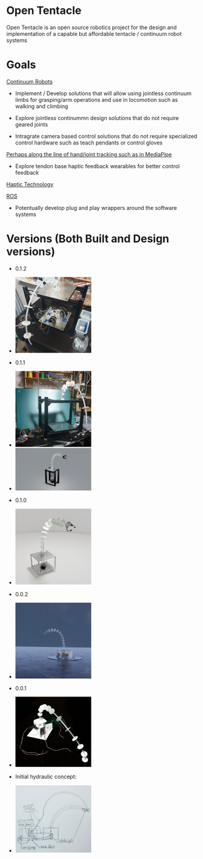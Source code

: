 # Open Tentacle
Open Tentacle is an open source robotics project for the design and implementation of a capable but affordable tentacle / continuum robot systems

# Goals

[Continuum Robots](https://www.google.com/search?q=Continuum++Robots&hs=Uh4&channel=fs&sxsrf=ALeKk03InHyTqxbpPBT8OlIoehBswv41-g:1590844447721&source=lnms&tbm=isch&sa=X&ved=2ahUKEwjBy8ux1dvpAhVQBKYKHT8cD0MQ_AUoAXoECAwQAw&biw=1920&bih=832)

- Implement / Develop solutions that will allow using jointless continuum limbs for grasping/arm operations and use in locomotion such as walking and climbing

- Explore jointless continummn design solutions that do not require geared joints

- Intragrate camera based control solutions that do not require specialized control hardware such as teach pendants or control gloves

[Perhaps along the line of hand/joint tracking such as in MediaPipe](https://ai.googleblog.com/2019/08/on-device-real-time-hand-tracking-with.html)

- Explore tendon base haptic feedback wearables for better control feedback  

[Haptic Technology](https://en.wikipedia.org/wiki/Haptic_technology) 


[ROS](https://www.ros.org/)

- Potentually develop plug and play wrappers around the software systems

# Versions (Both Built and Design versions)

- 0.1.2
- <img src="/0.1.2/0.1.2.jpg" width="200" />

- 0.1.1
- <img src="/0.1.1/system_photo.jpg" width="200" />
- <img src="/0.1.1/system_whole.png" width="200" />

- 0.1.0
- <img src="/0.1.0/arm_bent.png" width="200" />

- 0.0.2 
- <img src="/0.0.2/renders/curved_w_500.png" width="200" />

- 0.0.1
- <img src="/0.0.1/arm.v.0.0.1.PNG" width="200" />

- Initial hydraulic concept:
- <img src="/concepts/hydraulic/hydraulic_concept_1.JPG" width="200" />

